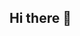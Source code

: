 ## Hi there 👋

<!--
**DevArafath/DevArafath** is a ✨ _special_ ✨ repository because its `README.md` (this file) appears on your GitHub profile.
> [!NOTE]
> Useful information that users should know, even when skimming content.
Here are some ideas to get you started:

- 🔭 I’m currently working on ...
- 🌱 I’m currently learning ...
- 👯 I’m looking to collaborate on ...
- 🤔 I’m looking for help with ...
- 💬 Ask me about ...
- 📫 How to reach me: ...
- 😄 Pronouns: ...
- ⚡ Fun fact: ...
-->
